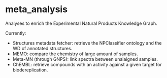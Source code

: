 # meta_analysis
Analyses  to enrich the Experimental Natural Products Knowledge Graph.

Currently:
- Structures metadata fetcher: retrieve the NPClassifier ontology and the WD of annotated structures.
- MEMO: compare the chemistry of large amount of samples.
- Meta-MN (through GNPS): link spectra between unalaigned samples.
- ChEMBL: retrieve compounds with an activity against a given target for biodereplication.
